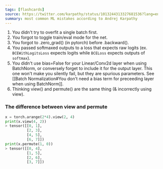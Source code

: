 ```yaml
---
tags: [flashcards]
source: https://twitter.com/karpathy/status/1013244313327681536?lang=en
summary: most common ML mistakes according to Andrej Karpathy
---
```


1) You didn't try to overfit a single batch first.
2) You forgot to toggle train/eval mode for the net.
3) You forgot to .zero_grad() (in pytorch) before .backward().
4) You passed softmaxed outputs to a loss that expects raw logits (ex. `BCEWithLogitsLoss` expects logits while `BCELoss` expects outputs of `softmax`).
5) You didn't use bias=False for your Linear/Conv2d layer when using BatchNorm, or conversely forget to include it for the output layer. This one won't make you silently fail, but they are spurious parameters. See [[Batch Normalization#You don't need a bias term for preceeding layer when using BatchNorm]].
6) Thinking view() and permute() are the same thing (& incorrectly using view). 

### The difference between view and permute
```python
x = torch.arange(2*4).view(2, 4)  
print(x.view(4, 2))  
> tensor([[0, 1],  
          [2, 3],  
          [4, 5],  
          [6, 7]])  
print(x.permute(1, 0))  
> tensor([[0, 4],  
          [1, 5],  
          [2, 6],  
          [3, 7]])
```